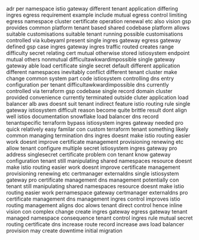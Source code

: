 adr per namespace istio gateway different tenant application differing ingres egress requirement example include mutual egress control limiting egress namespace cluster certificate operation renewal etc also vision gsp provides common platform tenant based shared codebase platform allows suitable customisations suitable tenant running possible customisations controlled via kubeyaml present single ingres gateway egress gateway defined gsp case ingres gateway ingres traffic routed creates range difficulty secret relating cert mutual otherwise stored istiosystem endpoint mutual others nonmutual difficultawkwardimpossible single gateway gateway able load certificate single secret default different application different namespaces inevitably conflict different tenant cluster make change common system part code istiosystem controlling dns entry configuration per tenant difficultawkwardimpossible dns currently controlled via terraform gsp codebase single record domain cluster provided convenience currently terminated outside cluter application load balancer alb aws doesnt suit tenant indirect feature istio routing rule single gateway istiosystem difficult reason become quite brittle result dont align well istios documentation snowflake load balancer dns record tenantspecific terraform bypass istiosystem ingres gateway needed pro quick relatively easy familar con custom terraform tenant something likely common managing termination dns ingres doesnt make istio routing easier work doesnt improve certificate management provisioning renewing etc allow tenant configure multiple secret istiosystem ingres gateway pro address singlesecret certificate problem con tenant know gateway configuration tenant still manipulating shared namespaces resource doesnt make istio routing easier work doesnt improve certificate management provisioning renewing etc certmanager externaldns single istiosystem gateway pro certificate management dns management potentially con tenant still manipulating shared namespaces resource doesnt make istio routing easier work pernamespace gateway certmanager externaldns pro certificate management dns management ingres control improves istio routing management aligns doc alows tenant direct control hence inline vision con complex change create ingres gateway egress gateway tenant managed namespace consequence tenant control ingres rule mutual secret routing certificate dns increase route record increase aws load balancer provision may create downtime initial migration